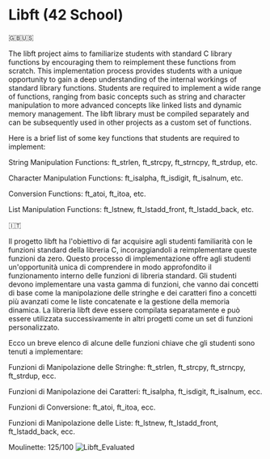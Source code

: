 # Libft (42 School)

🇬🇧🇺🇸

The libft project aims to familiarize students with standard C library functions by encouraging them to reimplement these functions from scratch. This implementation process provides students with a unique opportunity to gain a deep understanding of the internal workings of standard library functions.
Students are required to implement a wide range of functions, ranging from basic concepts such as string and character manipulation to more advanced concepts like linked lists and dynamic memory management. The libft library must be compiled separately and can be subsequently used in other projects as a custom set of functions.

Here is a brief list of some key functions that students are required to implement:

String Manipulation Functions: ft_strlen, ft_strcpy, ft_strncpy, ft_strdup, etc.

Character Manipulation Functions: ft_isalpha, ft_isdigit, ft_isalnum, etc.

Conversion Functions: ft_atoi, ft_itoa, etc.

List Manipulation Functions: ft_lstnew, ft_lstadd_front, ft_lstadd_back, etc.

🇮🇹

Il progetto libft ha l'obiettivo di far acquisire agli studenti familiarità con le funzioni standard della libreria C, incoraggiandoli a reimplementare queste funzioni da zero. Questo processo di implementazione offre agli studenti un'opportunità unica di comprendere in modo approfondito il funzionamento interno delle funzioni di libreria standard.
Gli studenti devono implementare una vasta gamma di funzioni, che vanno dai concetti di base come la manipolazione delle stringhe e dei caratteri fino a concetti più avanzati come le liste concatenate e la gestione della memoria dinamica. La libreria libft deve essere compilata separatamente e può essere utilizzata successivamente in altri progetti come un set di funzioni personalizzato.

Ecco un breve elenco di alcune delle funzioni chiave che gli studenti sono tenuti a implementare:

Funzioni di Manipolazione delle Stringhe: ft_strlen, ft_strcpy, ft_strncpy, ft_strdup, ecc.

Funzioni di Manipolazione dei Caratteri: ft_isalpha, ft_isdigit, ft_isalnum, ecc.

Funzioni di Conversione: ft_atoi, ft_itoa, ecc.

Funzioni di Manipolazione delle Liste: ft_lstnew, ft_lstadd_front, ft_lstadd_back, ecc.

Moulinette: 125/100
![Libft_Evaluated](https://github.com/chsassi/Libft-42/assets/146337608/fef75ac1-a43a-42cc-89f8-b2ef0f68fc03)
